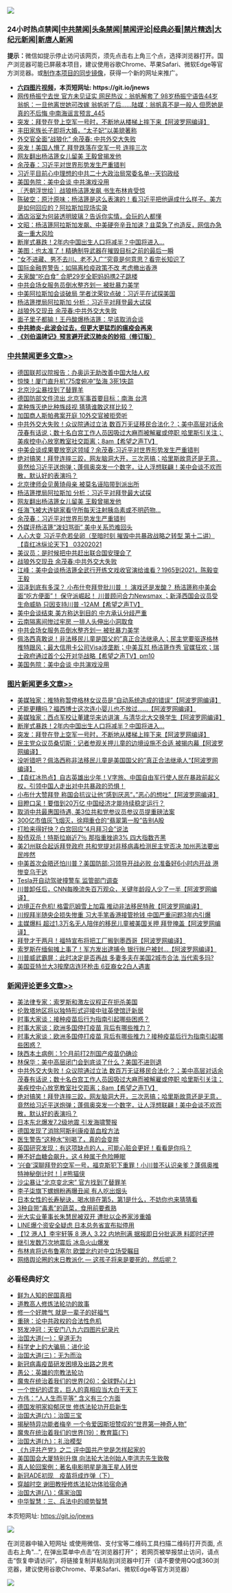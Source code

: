 ![](https://raw.githubusercontent.com/fqnews/bnews/master/64photo/fqnews-qr.jpg)

<div id="tt">
<h3>24小时热点禁闻|<a href="#%E4%B8%AD%E5%85%B1%E7%A6%81%E9%97%BB%E6%9B%B4%E5%A4%9A%E6%96%87%E7%AB%A0">中共禁闻</a>|<a href="#%E5%9B%BE%E7%89%87%E6%96%B0%E9%97%BB%E6%9B%B4%E5%A4%9A%E6%96%87%E7%AB%A0">头条禁闻</a>|<a href="#%E6%96%B0%E9%97%BB%E8%AF%84%E8%AE%BA%E6%9B%B4%E5%A4%9A%E6%96%87%E7%AB%A0">禁闻评论|<a href="#%E5%BF%85%E7%9C%8B%E7%BB%8F%E5%85%B8%E5%A5%BD%E6%96%87">经典必看|<a href="/video.md#%E7%A6%81%E7%89%87%E7%B2%BE%E9%80%89">禁片精选</a>|<a href="https://github.com/fqnews/djy/blob/master/gb/nf1351518.md#1">大纪元新闻</a>|<a href="https://github.com/fqnews/ntdtv/blob/master/gb/prog204.md#1">新唐人新闻</a></h3>
<div><b>提示：</b>微信如提示停止访问该网页，须先点击右上角三个点，选择浏览器打开。国产浏览器可能已屏蔽本项目，建议使用谷歌Chrome、苹果Safari、微软Edge等官方浏览器。或<a href="https://github.com/fqnews/bnews/blob/master/%E5%88%B6%E4%BD%9Cgit%E7%A6%81%E9%97%BB%E9%95%9C%E5%83%8F.md">制作本项目的同步镜像</a>，获得一个新的网址来推广。</div>
<ul>
<li><b><a href="http://d1.bdrive.tk/64.mp4" target="_blank">六四图片视频</a>，本页短网址: https://git.io/jnews</b></li>
<li><a href="/comments/20210320/1508637.md">网传杨振宁去世 官方未见证实 网民热议：翁帆解套了 98岁杨振宁语告44岁翁帆：一旦他离世她可改嫁 翁帆听了后……陆媒：翁帆真不是一般人 但愿她是真的不后悔 中南海谣言预言_445</a></li>
<li><a href="/topimagenews/20210320/1508661.md">突发：拜登在登上空军一号时，不断地从楼梯上摔下来【阿波罗网编译】</a></li>
<li><a href="/cnnews/20210320/1508707.md">丰田家族长子即将大婚，“太子妃”以美貌著称</a></li>
<li><a href="/ssgc/20210320/1508749.md">外交官全面“战狼化” 余茂春: 中共外交大失败</a></li>
<li><a href="/comments/20210320/1508702.md">突发！美国人懵了 拜登跌落在空军一号 连摔三次</a></li>
<li><a href="/cbnews/20210320/1508968.md">网友翻出杨洁篪女儿留美 王毅曾揭发他</a></li>
<li><a href="/cbnews/20210320/1508956.md">余茂春：习近平对世界形势发生严重错判</a></li>
<li><a href="/bannedvideo/20210320/1509025.md">习近平目前心中理想的中共二十大政治局常委名单--天钧政经</a></li>
<li><a href="/cbnews/20210320/1508862.md">美国务院：美中会谈 中共演戏没用</a></li>
<li><a href="/ssgc/20210320/1508697.md">〖兲朝浮世绘〗战狼杨洁篪发飙 书生布林肯受惊</a></li>
<li><a href="/bannedvideo/20210320/1508622.md">陈破空：原汁原味：杨洁篪是这么表演的！看习近平把他逼成什么样子。美方是如何回应的？阿拉斯加现场实录</a></li>
<li><a href="/funmedia/20210320/1508764.md">酒店浴室为何装透明玻璃？告诉你实情，会玩的人都懂</a></li>
<li><a href="/cbnews/20210320/1508784.md">文昭：杨洁篪阿拉斯加发飙、中美硬夯辛丑加速？韭菜急了也造反，网信办急查一重大风险</a></li>
<li><a href="/topimagenews/20210320/1508861.md">断崖式暴跌！2年内中国出生人口将减半？中国将进入…</a></li>
<li><a href="/cnnews/20210320/1508907.md">美图：也太准了！精确制导武器在摧毁目标之前的最后一瞬</a></li>
<li><a href="/lifebaike/20210320/1508922.md">“女不进藏、男不去川、老不入广”究竟是何意思？看完长知识了</a></li>
<li><a href="/cnnews/hknews/20210320/1508691.md">国际金融界警告：如隔离检疫政策不改 考虑撤出香港</a></li>
<li><a href="/cbnews/20210320/1508689.md">夫家酸“吃白食” 合肥29岁全职妈妈携2子跳楼</a></li>
<li><a href="/cbnews/20210320/1508902.md">中共会场女服务员倒水整齐划一 被批暴力美学</a></li>
<li><a href="/cbnews/20210320/1508629.md">中美阿拉斯加会谈破局 学者沈荣钦点破：习近平在试探美国</a></li>
<li><a href="/cbnews/20210320/1509011.md">杨洁篪搅局阿拉斯加 分析：习近平对拜登最大试探</a></li>
<li><a href="/cbnews/20210320/1508943.md">战狼外交现丑 余茂春:中共外交大失败</a></li>
<li><a href="/worldnews/20210320/1508656.md">面子里子都输！王丹酸爆杨洁篪：早该取消会谈</a></li>
<li><b><a href="/comments/20200211/1275071.md" target="_blank">中共肺炎-此波会过去，但更大更猛烈的瘟疫会再来</a></b></li>
<li><b><a href="/comments/20200207/1272816.md" target="_blank">《刘伯温碑记》预言避开武汉肺炎的妙招（修订版）</a></b></li>
</ul>
</div>

<div class="catlist">
<h3><a href="/cbnews/" target="_blank">中共禁闻</a><span><a href="/cbnews/" target="_blank" rel="nofollow">更多文章>></a></span></h3>
<ul>
<li><a href="/cbnews/20210320/1509177.md" target="_blank">德国联邦议院报告：办奥运无助改善中国大陆人权</a></li>
<li><a href="/cbnews/20210320/1509176.md" target="_blank">惊悚！厦门直升机“75度俯冲”坠海 3死1失踪</a></li>
<li><a href="/cbnews/20210320/1509160.md" target="_blank">北京沙尘暴找到了替罪羊</a></li>
<li><a href="/cbnews/20210320/1509136.md" target="_blank">德国防部文件流出 北京军事首要目标：南海 台湾</a></li>
<li><a href="/cbnews/20210320/1509135.md" target="_blank">拿种族灭绝比种族歧视 猜猜谁敢这样比较？</a></li>
<li><a href="/cbnews/20210320/1509123.md" target="_blank">加国商人斯帕弗案开庭 10外交官被拒旁听</a></li>
<li><a href="/comments/20210320/1509122.md" target="_blank">中共外交大失败！众议院通过立法 数百万无证移民合法化？；美中高层对话余茂春有话说；数十名白宫工作人员因吸过大麻而被解雇或停职  哈里斯引关注；美疾控中心放宽教室社交距离；8am【希望之声TV】</a></li>
<li><a href="/cbnews/20210320/1509112.md" target="_blank">中美会谈成果要放宽这领域？余茂春:习近平对世界形势发生严重错判</a></li>
<li><a href="/comments/20210320/1509075.md" target="_blank">绝对搞笑！拜登连摔三跤，网友脑洞大开，三次恶搞；哈里斯故意还是无意，竟然给习近平送炮弹；蓬佩奥突发一个数字，让人浮想联翩！美中会谈不欢而散，默认好的表演吗？</a></li>
<li><a href="/cbnews/20210320/1509039.md" target="_blank">北京律师会见黄琦母亲 被莫名诬陷带到派出所</a></li>
<li><a href="/cbnews/20210320/1509011.md" target="_blank">杨洁篪搅局阿拉斯加 分析：习近平对拜登最大试探</a></li>
<li><a href="/cbnews/20210320/1508968.md" target="_blank">网友翻出杨洁篪女儿留美 王毅曾揭发他</a></li>
<li><a href="/cbnews/20210320/1508964.md" target="_blank">任海飞被大连姚家看守所每天注射胰岛素或不明药物…</a></li>
<li><a href="/cbnews/20210320/1508956.md" target="_blank">余茂春：习近平对世界形势发生严重错判</a></li>
<li><a href="/cbnews/20210320/1508955.md" target="_blank">外媒评杨洁篪“泼妇骂街” 美中关系恐难回头</a></li>
<li><a href="/comments/20210320/1508951.md" target="_blank">人心大变  习近平危若垒卵（至暗时刻  摧毁中共暴政战略之转型  第十二讲）【袁红冰纵论天下】 03202021</a></li>
<li><a href="/cbnews/20210320/1508946.md" target="_blank">美议员：是时候把中共赶出联合国安理会了</a></li>
<li><a href="/cbnews/20210320/1508943.md" target="_blank">战狼外交现丑 余茂春:中共外交大失败</a></li>
<li><a href="/cbnews/20210320/1508938.md" target="_blank">江峰：美中会谈杨洁篪全武行开练文戏收官演给谁看？1965到2021，陈毅变王毅</a></li>
<li><a href="/comments/20210320/1508934.md" target="_blank">沼泽到底有多深？ 小布什夸拜登批川普 ！ 演戏还是发酸？ 杨洁篪称中美会面“吃方便面”！ 保守派崛起！ 川普顾问合力Newsmax ；新泽西国会议员受生命威胁 只因支持川普 -12AM【希望之声TV】</a></li>
<li><a href="/cbnews/20210320/1508927.md" target="_blank">美中会谈结束 美方称达到目的 中方承认分歧严重</a></li>
<li><a href="/cbnews/20210320/1508916.md" target="_blank">云南隔离间惨过牢房 一排人头伸出小洞取食</a></li>
<li><a href="/cbnews/20210320/1508902.md" target="_blank">中共会场女服务员倒水整齐划一 被批暴力美学</a></li>
<li><a href="/comments/20210320/1508889.md" target="_blank">佩洛西真敢说！非法移民儿童是国父的”真正合法继承人；民主党要驱逐格林 推特跟风；最大信用卡公司Visa涉垄断；中美互怼 杨洁篪作秀  官媒狂欢；瑞士政府通过首个公开对华战略【希望之声TV】pm10</a></li>
<li><a href="/cbnews/20210320/1508862.md" target="_blank">美国务院：美中会谈 中共演戏没用</a></li>

</ul>
</div>
<div class="catlist">
<h3><a href="/topimagenews/" target="_blank">图片新闻</a><span><a href="/topimagenews/" target="_blank" rel="nofollow">更多文章>></a></span></h3>
<ul>
<li><a href="/topimagenews/20210320/1509150.md" target="_blank">美媒独家：推特称暂停格林女议员是“自动系统造成的错误”【阿波罗网编译】</a></li>
<li><a href="/topimagenews/20210320/1509048.md" target="_blank">还能更糟吗？福西博士这次连小婴儿也不放过……【阿波罗网编译】</a></li>
<li><a href="/topimagenews/20210320/1508995.md" target="_blank">美媒独家：西点军校让董建华来访讲演  与清华北大交换学生【阿波罗网编译】</a></li>
<li><a href="/topimagenews/20210320/1508861.md" target="_blank">断崖式暴跌！2年内中国出生人口将减半？中国将进入…</a></li>
<li><a href="/topimagenews/20210320/1508661.md" target="_blank">突发：拜登在登上空军一号时，不断地从楼梯上摔下来【阿波罗网编译】</a></li>
<li><a href="/topimagenews/20210319/1508437.md" target="_blank">民主党众议员桑切斯：记者参观关押儿童的边境设施不合适 被揭内幕【阿波罗网编译】</a></li>
<li><a href="/topimagenews/20210319/1508409.md" target="_blank">没听错吧？佩洛西称非法移民儿童是美国国父的&#8221;真正合法继承人“【阿波罗网编译】</a></li>
<li><a href="/comments/20210319/1504146.md" target="_blank">【袁红冰热点】自古英雄出少年！V字旅、中国自由军行使人民在暴政前起义权，引领中国人走出对中共暴政的恐惧！</a></li>
<li><a href="/topimagenews/20210319/1508277.md" target="_blank">小布什大赞拜登 称国会抗议让他&#8221;感到厌恶&#8221;，&#8221;恶心的想吐&#8221;【阿波罗网编译】</a></li>
<li><a href="/topimagenews/20210319/1508105.md" target="_blank">目瞪口呆！要借到20万亿 中国经济才能持续稳定运行？</a></li>
<li><a href="/topimagenews/20210319/1508104.md" target="_blank">取消中共最惠国待遇, 美3位共和党参议员参议员提重磅法案</a></li>
<li><a href="/topimagenews/20210319/1508086.md" target="_blank">300亿市值灰飞烟灭，徐翔重仓的“翡翠第一股”告别A股</a></li>
<li><a href="/topimagenews/20210319/1508066.md" target="_blank">打脸来得好快？白宫回应“4月拜习会”说法</a></li>
<li><a href="/topimagenews/20210319/1508021.md" target="_blank">股债双杀！特斯拉崩近7％ 那指重挫逾3% 四大指数齐黑</a></li>
<li><a href="/topimagenews/20210319/1508000.md" target="_blank">美21州联合起诉拜登政府 共和党提对非移病毒检测民主党否决 加州恶法要出民哗然</a></li>
<li><a href="/topimagenews/20210319/1507978.md" target="_blank">中美首次会晤还怕川普？美国防部:习领导开战必败 台准备好6小时内开战 港惨变乌干达</a></li>
<li><a href="/topimagenews/20210319/1507900.md" target="_blank">Tesla开自动驾驶撞警车 监管部门调查</a></li>
<li><a href="/topimagenews/20210318/1507809.md" target="_blank">川普卸任后，CNN每晚流失百万观众，关键年龄段人少了一半【阿波罗网编译】</a></li>
<li><a href="/topimagenews/20210318/1507693.md" target="_blank">边境正在危机! 格雷厄姆雪上加霜 推动非法移民特赦【阿波罗网编译】</a></li>
<li><a href="/topimagenews/20210318/1507678.md" target="_blank">川规拜半随央企损失惨重 习大手笔香港接管抢钱 中国严重问题3年内引爆</a></li>
<li><a href="/topimagenews/20210318/1507676.md" target="_blank">主媒爆料 超过1.3万名无人陪伴的移民儿童被美国关押 拜登掩盖【阿波罗网编译】</a></li>
<li><a href="/topimagenews/20210318/1507550.md" target="_blank">拜登才干两月！福特宣布将把工厂搬到墨西哥【阿波罗网编译】</a></li>
<li><a href="/topimagenews/20210318/1507445.md" target="_blank">索罗斯在缅甸摊上事了！军方发出逮捕令 银行账户被封&#8230;【阿波罗网编译】</a></li>
<li><a href="/topimagenews/20210318/1507327.md" target="_blank">川普威武霸屏：此时决定是否再战 多妻多夫在美国2城市合法,当代索多玛?</a></li>
<li><a href="/topimagenews/20210318/1507047.md" target="_blank">美国亚特兰大3按摩店连环枪击 6亚裔女2白人遇害</a></li>

</ul>
</div>
<div class="catlist">
<h3><a href="/comments/" target="_blank">新闻评论</a><span><a href="/comments/" target="_blank" rel="nofollow">更多文章>></a></span></h3>
<ul>
<li><a href="/comments/20210320/1509186.md" target="_blank">美法律专家：索罗斯和激左议程正在扼杀美国</a></li>
<li><a href="/comments/20210320/1509185.md" target="_blank">伦敦塔地区将以独特形式迎接中驻英使馆迁新居</a></li>
<li><a href="/comments/20210320/1509184.md" target="_blank">时事大家谈：接种疫苗后行为指南引起哪些困惑？</a></li>
<li><a href="/comments/20210320/1509183.md" target="_blank">时事大家谈：欧洲多国停打疫苗 背后有哪些推力？</a></li>
<li><a href="/comments/20210320/1509182.md" target="_blank">时事大家谈：欧洲多国停打疫苗 背后有哪些推力？接种疫苗后行为指南引起哪些困惑？</a></li>
<li><a href="/comments/20210320/1509174.md" target="_blank">陕西本土病例：1个月前打2剂国产疫苗仍确诊</a></li>
<li><a href="/comments/20210320/1509164.md" target="_blank">林保华：美中高层闭门会到底谈了什么？美国不进则退</a></li>
<li><a href="/comments/20210320/1509122.md" target="_blank">中共外交大失败！众议院通过立法 数百万无证移民合法化？；美中高层对话余茂春有话说；数十名白宫工作人员因吸过大麻而被解雇或停职  哈里斯引关注；美疾控中心放宽教室社交距离；8am【希望之声TV】</a></li>
<li><a href="/comments/20210320/1509075.md" target="_blank">绝对搞笑！拜登连摔三跤，网友脑洞大开，三次恶搞；哈里斯故意还是无意，竟然给习近平送炮弹；蓬佩奥突发一个数字，让人浮想联翩！美中会谈不欢而散，默认好的表演吗？</a></li>
<li><a href="/comments/20210320/1509074.md" target="_blank">日本东北爆发7.2级地震 引发海啸警报</a></li>
<li><a href="/comments/20210320/1509053.md" target="_blank">德国发现了消除阿斯利康疫苗血栓方法</a></li>
<li><a href="/comments/20210320/1509041.md" target="_blank">医生警告“这种水”别喝了，真的会变胖</a></li>
<li><a href="/comments/20210320/1509034.md" target="_blank">英国研究发现：有这项缺点的人，可能心脏会更好！看看是你吗？</a></li>
<li><a href="/comments/20210320/1509033.md" target="_blank">睡不好血糖会飙升，这４种属于危险睡眠</a></li>
<li><a href="/comments/20210320/1509029.md" target="_blank">‘兴奋’深聊拜登的空军一号，福克斯犯下重罪！小川普不认识亲爹？蓬佩奥推特神秘倒计时！│#熊猫侠</a></li>
<li><a href="/comments/20210320/1509023.md" target="_blank">沙尘暴让“北京变北宋” 官方找到了替罪羊</a></li>
<li><a href="/comments/20210320/1509022.md" target="_blank">李子柒旗下螺蛳粉再曝丑闻 有人吃出烟头</a></li>
<li><a href="/comments/20210320/1509021.md" target="_blank">日本女性的长寿秘诀，喝水排在第5，第1是什么，不妨你也来猜猜看</a></li>
<li><a href="/comments/20210320/1509017.md" target="_blank">3种自带“毒素”的蔬菜，食用前要煮熟</a></li>
<li><a href="/comments/20210320/1509006.md" target="_blank">光大实业董事长朱慧民被双开 遭批以企养家涉重婚</a></li>
<li><a href="/comments/20210320/1508994.md" target="_blank">LINE爆个资安全疑虑 日本总务省宣布拟停用</a></li>
<li><a href="/comments/20210320/1508992.md" target="_blank">【12 港人】李宇轩等 8 港人 3.22 内地刑满 据报即日分批返港 料即时还押</a></li>
<li><a href="/comments/20210320/1508966.md" target="_blank">继引发数万次地震后 冰岛火山爆发</a></li>
<li><a href="/comments/20210320/1508959.md" target="_blank">布林肯将访布鲁塞尔 欧盟北约对中立场受瞩目</a></li>
<li><a href="/comments/20210320/1508954.md" target="_blank">网络舆论圈的末日教派化 — 这孩子将来是要死的，然后呢？</a></li>

</ul>
</div>

<div class="catlist">
<h3>必看经典好文</h3>
<ul>
<li><a href="/comments/20200926/1403589.md" target="_blank">鲜为人知的民国真相</a></li>
<li><a href="/comments/20200805/1375080.md" target="_blank">道教高人修炼法轮功的故事</a></li>
<li><a href="/funmedia/20200713/1359909.md" target="_blank">修一个好脾气 就是一辈子的好福气</a></li>
<li><a href="/comments/20200705/783271.md" target="_blank">重磅：论中共政权的合法性危机</a></li>
<li><a href="/comments/20200604/783200.md" target="_blank">怒发冲冠：天安门八九六四图片纪录片</a></li>
<li><a href="/cbnews/20180307/911097.md" target="_blank">治国大道(一)：皇道无为</a></li>
<li><a href="/comments/20200605/783246.md" target="_blank">科学史上的大骗局：进化论</a></li>
<li><a href="/cbnews/20180309/912114.md" target="_blank">治国大道(三)：无为而治</a></li>
<li><a href="/comments/20200917/1029129.md" target="_blank">新冠病毒疫苗研发困境及出路之思考</a></li>
<li><a href="/comments/20200313/1292991.md" target="_blank">愚公：英雄的宗教法轮功</a></li>
<li><a href="/comments/20181210/1044798.md" target="_blank">魔鬼在统治着我们的世界(26)：全球野心(上)</a></li>
<li><a href="/comments/20200621/1348067.md" target="_blank">一个世纪的谎言，巨人的真相应当大白于天下</a></li>
<li><a href="/comments/20200720/1363377.md" target="_blank">方伟：“人人生而平等” 含义有三个方面</a></li>
<li><a href="/comments/20200722/1364497.md" target="_blank">德国发明家抑郁厌世 修炼法轮功开启新生</a></li>
<li><a href="/cbnews/20180312/913459.md" target="_blank">治国大道(六)：治国三宝</a></li>
<li><a href="/cnnews/20210317/1506463.md" target="_blank">揭秘特异功能者梅辛 一个令爱因斯坦赞叹的“世界第一神奇人物”</a></li>
<li><a href="/comments/20180716/972458.md" target="_blank">魔鬼在统治着我们的世界(19)：教育篇(下)</a></li>
<li><a href="/cbnews/20180315/914943.md" target="_blank">治国大道(九)：礼治模型</a></li>
<li><a href="/bookonline/20131116/201055.md" target="_blank">《九评共产党》之二 评中国共产党是怎样起家的</a></li>
<li><a href="/comments/20200516/1329276.md" target="_blank">美国国会大厦特别升旗 向法轮大法创始人李洪志先生致敬</a></li>
<li><a href="/comments/20200523/1332915.md" target="_blank">真人轮回案例：著名电影明星是海王星人转世</a></li>
<li><a href="/headline/20200908/1392940.md" target="_blank">新冠ADE初现　疫苗将成炸弹（下）</a></li>
<li><a href="/comments/20200511/1322384.md" target="_blank">穿越时空 谢田教授修炼法轮功体验宿命通</a></li>
<li><a href="/cbnews/20190424/914482.md" target="_blank">治国大道(八)：儒家治国</a></li>
<li><a href="/comments/20200605/783248.md" target="_blank">中华智慧：三、兵法中的顺势智慧</a></li>

</ul>
</div>

本页短网址: https://git.io/jnews

![](https://raw.githubusercontent.com/fqnews/bnews/master/64photo/fqnews-qr.jpg)

在浏览器中输入短网址 或使用微信、支付宝等二维码工具扫描二维码打开页面, 点击右上角"...", 在弹出菜单中点击“在浏览器打开”； 若网页被举报禁止访问，请点击“恢复申请访问”，将链接复制并粘贴到浏览器中打开（请不要使用QQ或360浏览器，建议使用谷歌Chrome、苹果Safari、微软Edge等官方浏览器）

![](https://raw.githubusercontent.com/fqnews/bnews/master/64photo/wx.jpg)